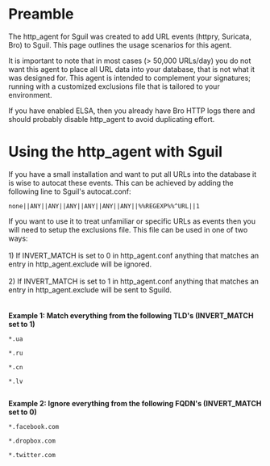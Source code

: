 # Preamble #

The http\_agent for Sguil was created to add URL events (httpry, Suricata, Bro) to Sguil. This page outlines the usage scenarios for this agent.

It is important to note that in most cases (> 50,000 URLs/day) you do not want this agent to place all URL data into your database, that is not what it was designed for. This agent is intended to complement your signatures; running with a customized exclusions file that is tailored to your environment.

If you have enabled ELSA, then you already have Bro HTTP logs there and should probably disable http\_agent to avoid duplicating effort.

# Using the http\_agent with Sguil #

If you have a small installation and want to put all URLs into the database it is wise to autocat these events. This can be achieved by adding the following line to Sguil's autocat.conf:

```
none||ANY||ANY||ANY||ANY||ANY||ANY||%%REGEXP%%^URL||1
```
<p>
If you want to use it to treat unfamiliar or specific URLs as events then you will need to setup the exclusions file. This file can be used in one of two ways:<br>
<br>
1) If INVERT_MATCH is set to 0 in http_agent.conf anything that matches an entry in http_agent.exclude will be ignored.<br>
<br>
2) If INVERT_MATCH is set to 1 in http_agent.conf anything that matches an entry in http_agent.exclude will be sent to Sguild.<br>
<br>
<br>
<b>Example 1: Match everything from the following TLD's (INVERT_MATCH set to 1)</b>

<pre><code>*.ua<br>
*.ru<br>
*.cn<br>
*.lv<br>
</code></pre>


<b>Example 2: Ignore everything from the following FQDN's (INVERT_MATCH set to 0)</b>

<pre><code>*.facebook.com<br>
*.dropbox.com<br>
*.twitter.com<br>
</code></pre>